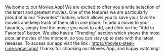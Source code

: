 Welcome to our Movies App! We are excited to offer you a wide selection of the latest and greatest movies. One of the features we are particularly proud of is our "Favorites" feature, which allows you to save your favorite movies and keep track of them all in one place. To add a movie to your favorites, simply find the movie you want to add, and click on the "Add to Favorites" button. We also have a "Trending" section which shows the most popular movies of the moment, so you can stay up to date with the latest releases. 
To access our app visit the link : https://movies-steel-nine.vercel.app/
Thanks for choosing our Movies App, and happy watching!

